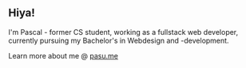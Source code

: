 ## Hiya!

I'm Pascal - former CS student, working as a fullstack web developer, 
currently pursuing my Bachelor's in Webdesign and -development. 

Learn more about me @ [pasu.me](https://pasu.me)
